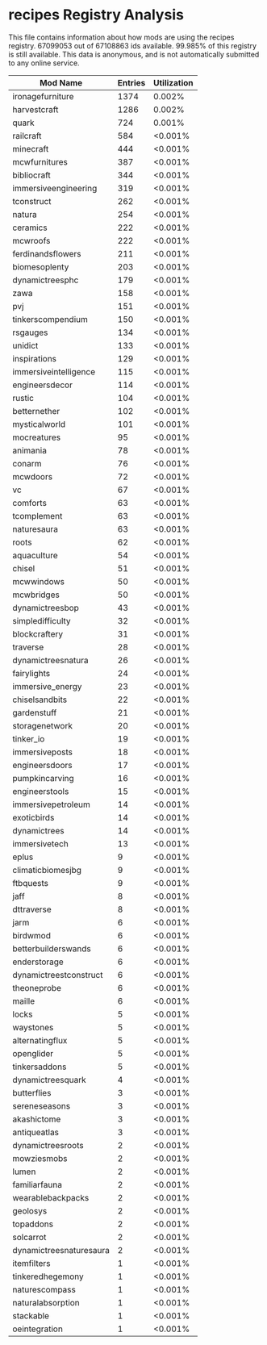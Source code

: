 # recipes Registry Analysis

This file contains information about how mods are using the recipes registry.
67099053 out of 67108863 ids available. 99.985% of this registry is still
available. This data is anonymous, and is not automatically submitted to any
online service.


| Mod Name                | Entries | Utilization |
|-------------------------|---------|-------------|
| ironagefurniture        | 1374    | 0.002%      |
| harvestcraft            | 1286    | 0.002%      |
| quark                   | 724     | 0.001%      |
| railcraft               | 584     | <0.001%     |
| minecraft               | 444     | <0.001%     |
| mcwfurnitures           | 387     | <0.001%     |
| bibliocraft             | 344     | <0.001%     |
| immersiveengineering    | 319     | <0.001%     |
| tconstruct              | 262     | <0.001%     |
| natura                  | 254     | <0.001%     |
| ceramics                | 222     | <0.001%     |
| mcwroofs                | 222     | <0.001%     |
| ferdinandsflowers       | 211     | <0.001%     |
| biomesoplenty           | 203     | <0.001%     |
| dynamictreesphc         | 179     | <0.001%     |
| zawa                    | 158     | <0.001%     |
| pvj                     | 151     | <0.001%     |
| tinkerscompendium       | 150     | <0.001%     |
| rsgauges                | 134     | <0.001%     |
| unidict                 | 133     | <0.001%     |
| inspirations            | 129     | <0.001%     |
| immersiveintelligence   | 115     | <0.001%     |
| engineersdecor          | 114     | <0.001%     |
| rustic                  | 104     | <0.001%     |
| betternether            | 102     | <0.001%     |
| mysticalworld           | 101     | <0.001%     |
| mocreatures             | 95      | <0.001%     |
| animania                | 78      | <0.001%     |
| conarm                  | 76      | <0.001%     |
| mcwdoors                | 72      | <0.001%     |
| vc                      | 67      | <0.001%     |
| comforts                | 63      | <0.001%     |
| tcomplement             | 63      | <0.001%     |
| naturesaura             | 63      | <0.001%     |
| roots                   | 62      | <0.001%     |
| aquaculture             | 54      | <0.001%     |
| chisel                  | 51      | <0.001%     |
| mcwwindows              | 50      | <0.001%     |
| mcwbridges              | 50      | <0.001%     |
| dynamictreesbop         | 43      | <0.001%     |
| simpledifficulty        | 32      | <0.001%     |
| blockcraftery           | 31      | <0.001%     |
| traverse                | 28      | <0.001%     |
| dynamictreesnatura      | 26      | <0.001%     |
| fairylights             | 24      | <0.001%     |
| immersive_energy        | 23      | <0.001%     |
| chiselsandbits          | 22      | <0.001%     |
| gardenstuff             | 21      | <0.001%     |
| storagenetwork          | 20      | <0.001%     |
| tinker_io               | 19      | <0.001%     |
| immersiveposts          | 18      | <0.001%     |
| engineersdoors          | 17      | <0.001%     |
| pumpkincarving          | 16      | <0.001%     |
| engineerstools          | 15      | <0.001%     |
| immersivepetroleum      | 14      | <0.001%     |
| exoticbirds             | 14      | <0.001%     |
| dynamictrees            | 14      | <0.001%     |
| immersivetech           | 13      | <0.001%     |
| eplus                   | 9       | <0.001%     |
| climaticbiomesjbg       | 9       | <0.001%     |
| ftbquests               | 9       | <0.001%     |
| jaff                    | 8       | <0.001%     |
| dttraverse              | 8       | <0.001%     |
| jarm                    | 6       | <0.001%     |
| birdwmod                | 6       | <0.001%     |
| betterbuilderswands     | 6       | <0.001%     |
| enderstorage            | 6       | <0.001%     |
| dynamictreestconstruct  | 6       | <0.001%     |
| theoneprobe             | 6       | <0.001%     |
| maille                  | 6       | <0.001%     |
| locks                   | 5       | <0.001%     |
| waystones               | 5       | <0.001%     |
| alternatingflux         | 5       | <0.001%     |
| openglider              | 5       | <0.001%     |
| tinkersaddons           | 5       | <0.001%     |
| dynamictreesquark       | 4       | <0.001%     |
| butterflies             | 3       | <0.001%     |
| sereneseasons           | 3       | <0.001%     |
| akashictome             | 3       | <0.001%     |
| antiqueatlas            | 3       | <0.001%     |
| dynamictreesroots       | 2       | <0.001%     |
| mowziesmobs             | 2       | <0.001%     |
| lumen                   | 2       | <0.001%     |
| familiarfauna           | 2       | <0.001%     |
| wearablebackpacks       | 2       | <0.001%     |
| geolosys                | 2       | <0.001%     |
| topaddons               | 2       | <0.001%     |
| solcarrot               | 2       | <0.001%     |
| dynamictreesnaturesaura | 2       | <0.001%     |
| itemfilters             | 1       | <0.001%     |
| tinkeredhegemony        | 1       | <0.001%     |
| naturescompass          | 1       | <0.001%     |
| naturalabsorption       | 1       | <0.001%     |
| stackable               | 1       | <0.001%     |
| oeintegration           | 1       | <0.001%     |
